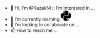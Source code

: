 - 👋 Hi, I’m @KazakNi
:: I’m interested in ...
- 🌱 I’m currently learning <img height="32" width="32" src="/python.svg">
- 💞️ I’m looking to collaborate on ...
- 📫 How to reach me ...

